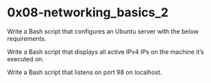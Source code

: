 # 0x08-networking_basics_2
Write a Bash script that configures an Ubuntu server with the below requirements.

Write a Bash script that displays all active IPv4 IPs on the machine it’s executed on.

Write a Bash script that listens on port 98 on localhost.


